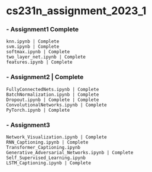 # cs231n_assignment_2023_1

### - Assignment1 Complete
    knn.ipynb | Complete
    svm.ipynb | Complete
    softmax.ipynb | Complete
    two_layer_net.ipynb | Complete
    features.ipynb | Complete
### - Assignment2 | Complete
    FullyConnectedNets.ipynb | Complete
    BatchNormalization.ipynb | Complete
    Dropout.ipynb | Complete | Complete
    ConvolutionalNetworks.ipynb | Complete
    PyTorch.ipynb | Complete
### - Assignment3
    Network_Visualization.ipynb | Complete
    RNN_Captioning.ipynb | Complete
    Transformer_Captioning.ipynb
    Generative_Adversarial_Networks.ipynb | Complete
    Self_Supervised_Learning.ipynb
    LSTM_Captioning.ipynb | Complete